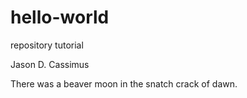 # hello-world
repository tutorial

Jason D. Cassimus

There was a beaver moon in the snatch crack of dawn.
